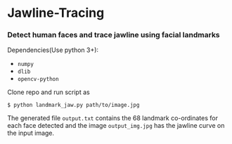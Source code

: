 # Jawline-Tracing
### Detect human faces and trace jawline using facial landmarks

Dependencies(Use python 3+):
- `numpy`
- `dlib`
- `opencv-python`

Clone repo and run script as

    $ python landmark_jaw.py path/to/image.jpg

The generated file `output.txt` contains the 68 landmark co-ordinates for each face detected and the image `output_img.jpg` has the jawline curve on the input image.
